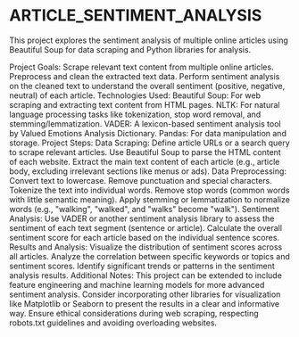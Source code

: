 # ARTICLE_SENTIMENT_ANALYSIS

This project explores the sentiment analysis of multiple online articles using Beautiful Soup for data scraping and Python libraries for analysis.

Project Goals:
Scrape relevant text content from multiple online articles.
Preprocess and clean the extracted text data.
Perform sentiment analysis on the cleaned text to understand the overall sentiment (positive, negative, neutral) of each article.
Technologies Used:
Beautiful Soup: For web scraping and extracting text content from HTML pages.
NLTK: For natural language processing tasks like tokenization, stop word removal, and stemming/lemmatization.
VADER: A lexicon-based sentiment analysis tool by Valued Emotions Analysis Dictionary.
Pandas: For data manipulation and storage.
Project Steps:
Data Scraping:
Define article URLs or a search query to scrape relevant articles.
Use Beautiful Soup to parse the HTML content of each website.
Extract the main text content of each article (e.g., article body, excluding irrelevant sections like menus or ads).
Data Preprocessing:
Convert text to lowercase.
Remove punctuation and special characters.
Tokenize the text into individual words.
Remove stop words (common words with little semantic meaning).
Apply stemming or lemmatization to normalize words (e.g., "walking", "walked", and "walks" become "walk").
Sentiment Analysis:
Use VADER or another sentiment analysis library to assess the sentiment of each text segment (sentence or article).
Calculate the overall sentiment score for each article based on the individual sentence scores.
Results and Analysis:
Visualize the distribution of sentiment scores across all articles.
Analyze the correlation between specific keywords or topics and sentiment scores.
Identify significant trends or patterns in the sentiment analysis results.
Additional Notes:
This project can be extended to include feature engineering and machine learning models for more advanced sentiment analysis.
Consider incorporating other libraries for visualization like Matplotlib or Seaborn to present the results in a clear and informative way.
Ensure ethical considerations during web scraping, respecting robots.txt guidelines and avoiding overloading websites.
